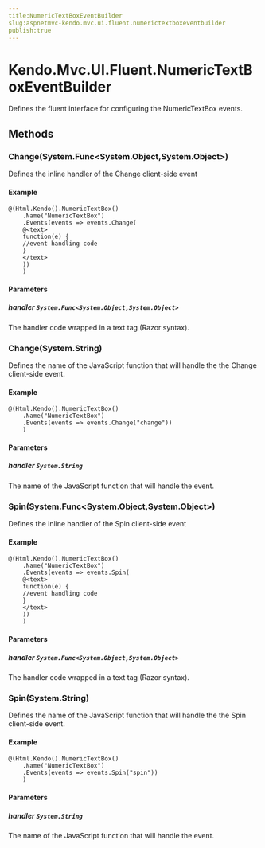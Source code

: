 ```yaml
---
title:NumericTextBoxEventBuilder
slug:aspnetmvc-kendo.mvc.ui.fluent.numerictextboxeventbuilder
publish:true
---
```


# Kendo.Mvc.UI.Fluent.NumericTextBoxEventBuilder
Defines the fluent interface for configuring the NumericTextBox events.



## Methods

### Change(System.Func\<System.Object,System.Object\>)
Defines the inline handler of the Change client-side event

#### Example

    @(Html.Kendo().NumericTextBox()
        .Name("NumericTextBox")
        .Events(events => events.Change(
        @<text>
        function(e) {
        //event handling code
        }
        </text>
        ))
        )
        


#### Parameters

##### handler `System.Func<System.Object,System.Object>`
The handler code wrapped in a text tag (Razor syntax).




### Change(System.String)
Defines the name of the JavaScript function that will handle the the Change client-side event.

#### Example

    @(Html.Kendo().NumericTextBox()
        .Name("NumericTextBox")
        .Events(events => events.Change("change"))
        )
        


#### Parameters

##### handler `System.String`
The name of the JavaScript function that will handle the event.




### Spin(System.Func\<System.Object,System.Object\>)
Defines the inline handler of the Spin client-side event

#### Example

    @(Html.Kendo().NumericTextBox()
        .Name("NumericTextBox")
        .Events(events => events.Spin(
        @<text>
        function(e) {
        //event handling code
        }
        </text>
        ))
        )
        


#### Parameters

##### handler `System.Func<System.Object,System.Object>`
The handler code wrapped in a text tag (Razor syntax).




### Spin(System.String)
Defines the name of the JavaScript function that will handle the the Spin client-side event.

#### Example

    @(Html.Kendo().NumericTextBox()
        .Name("NumericTextBox")
        .Events(events => events.Spin("spin"))
        )
        


#### Parameters

##### handler `System.String`
The name of the JavaScript function that will handle the event.





